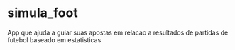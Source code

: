 # simula_foot
App que ajuda a guiar suas apostas em relacao a resultados de partidas de futebol baseado em estatisticas
